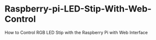Raspberry-pi-LED-Stip-With-Web-Control
======================================

How to Control RGB LED Stip with the Raspberry Pi  with Web Interface 
